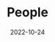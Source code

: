 ---
title: People
date: 2022-10-24
type: landing
translationKey: people

sections:
  - block: people
    content:

      title: Meet the Team
      sort_by: "weight" # 按 weight 排序
      sort_ascending: true # true 为升序，false 为降序
      user_groups:
        - Researchers
        - Postdocs
        - Engineers
        - Phd Students
        - Master Students
        - Undergraduate Students
        - Administration
        - Visitors
        - Alumni
    design:
      show_interests: true
      show_role: true
      show_social: true

---